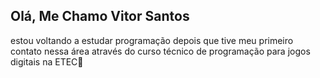 ## Olá, Me Chamo Vitor Santos
estou voltando a estudar programação depois que tive meu primeiro contato nessa área através do curso técnico de programação para jogos digitais na ETEC👋

<!--
**vitordsg/vitordsg** is a ✨ _special_ ✨ repository because its `README.md` (this file) appears on your GitHub profile.

Here are some ideas to get you started:

- 🔭 I’m currently working on ...
- 🌱 I’m currently learning ...
- 👯 I’m looking to collaborate on ...
- 🤔 I’m looking for help with ...
- 💬 Ask me about ...
- 📫 How to reach me: ...
- 😄 Pronouns: ...
- ⚡ Fun fact: ...
-->

